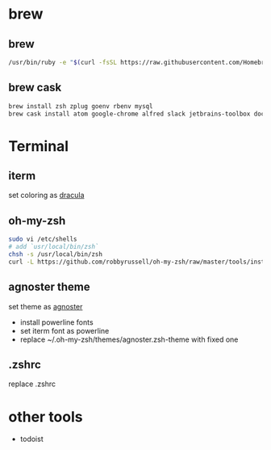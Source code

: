 # brew
## brew
```bash
/usr/bin/ruby -e "$(curl -fsSL https://raw.githubusercontent.com/Homebrew/install/master/install)"
```
## brew cask
```bash
brew install zsh zplug goenv rbenv mysql
brew cask install atom google-chrome alfred slack jetbrains-toolbox docker gyazo kindle vlc pomodone iterm2 tweeten marshallofsound-google-play-music-player 
```

# Terminal
## iterm
set coloring as [dracula](https://draculatheme.com/iterm/)

## oh-my-zsh
```bash
sudo vi /etc/shells
# add `usr/local/bin/zsh`
chsh -s /usr/local/bin/zsh
curl -L https://github.com/robbyrussell/oh-my-zsh/raw/master/tools/install.sh | sh
```

## agnoster theme
set theme as [agnoster](https://github.com/CyberLight/agnoster.zsh-theme)
- install powerline fonts
- set iterm font as powerline
- replace ~/.oh-my-zsh/themes/agnoster.zsh-theme with fixed one

## .zshrc
replace .zshrc

# other tools
- todoist
